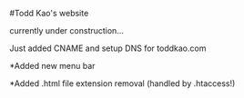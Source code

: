 #Todd Kao's website

currently under construction...

Just added CNAME and setup DNS for toddkao.com

*Added new menu bar 

*Added .html file extension removal (handled by .htaccess!)
